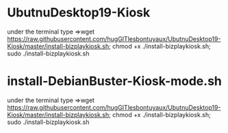 # UbutnuDesktop19-Kiosk

under the terminal type =>wget https://raw.githubusercontent.com/hugGITlesbontuyaux/UbutnuDesktop19-Kiosk/master/install-bizplaykiosk.sh; chmod +x ./install-bizplaykiosk.sh; sudo ./install-bizplaykiosk.sh

# install-DebianBuster-Kiosk-mode.sh
under the terminal type =>wget https://raw.githubusercontent.com/hugGITlesbontuyaux/UbutnuDesktop19-Kiosk/master/install-bizplaykiosk.sh; chmod +x ./install-bizplaykiosk.sh; sudo ./install-bizplaykiosk.sh
